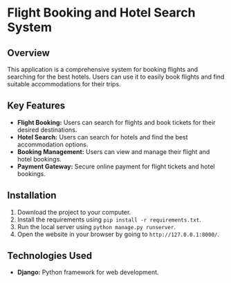 # Flight Booking and Hotel Search System

## Overview
This application is a comprehensive system for booking flights and searching for the best hotels. Users can use it to easily book flights and find suitable accommodations for their trips.

## Key Features
- **Flight Booking:** Users can search for flights and book tickets for their desired destinations.
- **Hotel Search:** Users can search for hotels and find the best accommodation options.
- **Booking Management:** Users can view and manage their flight and hotel bookings.
- **Payment Gateway:** Secure online payment for flight tickets and hotel bookings.

## Installation
1. Download the project to your computer.
2. Install the requirements using `pip install -r requirements.txt`.
3. Run the local server using `python manage.py runserver`.
4. Open the website in your browser by going to `http://127.0.0.1:8000/`.

## Technologies Used
- **Django:** Python framework for web development.



